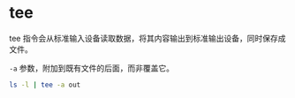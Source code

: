 # tee

tee 指令会从标准输入设备读取数据，将其内容输出到标准输出设备，同时保存成文件。

`-a` 参数，附加到既有文件的后面，而非覆盖它。

```bash
ls -l | tee -a out
```
